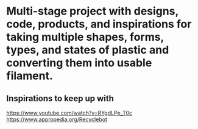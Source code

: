 # Multi-stage project with designs, code, products, and inspirations for taking multiple shapes, forms, types, and states of plastic and converting them into usable filament.

## Inspirations to keep up with
https://www.youtube.com/watch?v=RYgdLPe_T0c
https://www.appropedia.org/Recyclebot
